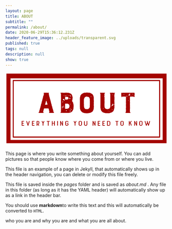 ```yaml
---
layout: page
title: ABOUT
subtitle: ""
permalink: /about/
date: 2020-06-29T15:36:12.231Z
header_feature_image: ../uploads/transparent.svg
published: true
tags: null
description: null
show: true
---
```

![](../uploads/about-header-that-fits2.png)

This page is where you write something about yourself. You can add pictures so that people know where you come from or where you live.

This file is an example of a page in Jekyll, that automatically shows up in the header navigation, you can delete or modify this file freely.

This file is saved inside the *pages* folder and is saved as *about.md* . Any file in this folder (as long as it has  the YAML header) will automatically show up as a link in the header bar.

You should use **markdown**to write this text and this will automatically be converted to `HTML`.

who you are and why you are and what you are all about.
